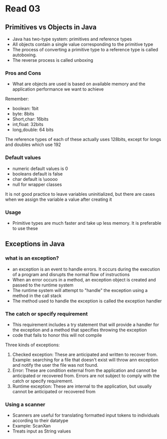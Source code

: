 # Read 03

## Primitives vs Objects in Java

- Java has two-type system: primitives and reference types
- All objects contain a single value corresponding to the primitive type
- The process of converting a primitive type to a reference type is called autoboxing. 
- The reverse process is called unboxing

### Pros and Cons

- What are objects are used is based on available memory and the application performance we want to achieve

Remember:
- boolean: 1bit
- byte: 8bits
- Short,char: 16bits
- int,float: 32bits
- long,double: 64 bits

The reference types of each of these actually uses 128bits, except for longs and doubles which use 192

### Default values

- numeric default values is 0
- booleans default is false
- char default is \uoooo
- null for wrapper classes

It is not good practice to leave variables uninitialized, but there are cases when we assign the variable a value after creating it

### Usage

- Primitive types are much faster and take up less memory. It is preferable to use these

## Exceptions in Java

### what is an exception?

- an exception is an event to handle errors. It occurs during the execution of a program and disrupts the normal flow of instructions
- When an error occurs in a method, an exception object is created and passed to the runtime system
- The runtime system will attempt to "handle" the exception using a method in the call stack
- The method used to handle the exception is called the exception handler

### The catch or specify requirement

- This requirement includes a try statement that will provide a handler for the exception and a method that specifies throwing the exception
- code that fails to honor this will not compile

Three kinds of exceptions:
1. Checked exception: These are anticipated and written to recover from. Example: searching for a file that doesn't exist will throw ann exception and notify the user the file was not found. 
2. Error: These are condition external from the application and cannot be anticipated or recovered from. Errors are not subject to comply with the catch or specify requirement.
3. Runtime exception: These are internal to the application, but usually cannot be anticipated or recovered from

### Using a scanner

- Scanners are useful for translating formatted input tokens to individuals according to their datatype
- Example: ScanXan
- Treats input as String values

